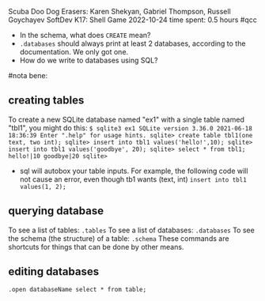 Scuba Doo Dog Erasers: Karen Shekyan, Gabriel Thompson, Russell Goychayev
SoftDev
K17: Shell Game
2022-10-24
time spent: 0.5 hours
#qcc
- In the schema, what does `CREATE` mean?
- `.databases` should always print at least 2 databases, according to the documentation. We only got one.
- How do we write to databases using SQL?

#nota bene:
## creating tables
To create a new SQLite database named "ex1" with a single table named "tbl1", you might do this:
`
$ sqlite3 ex1
SQLite version 3.36.0 2021-06-18 18:36:39
Enter ".help" for usage hints.
sqlite> create table tbl1(one text, two int);
sqlite> insert into tbl1 values('hello!',10);
sqlite> insert into tbl1 values('goodbye', 20);
sqlite> select * from tbl1;
hello!|10
goodbye|20
sqlite>
`
- sql will autobox your table inputs. For example, the following code will not cause an error, even though tb1 wants (text, int)
`
insert into tbl1 values(1, 2);
`

## querying database
To see a list of tables:
`
.tables
`
To see a list of databases:
`
.databases
`
To see the schema (the structure) of a table:
`
.schema
`
These commands are shortcuts for things that can be done by other means.

## editing databases
`
.open databaseName
select * from table;
`

